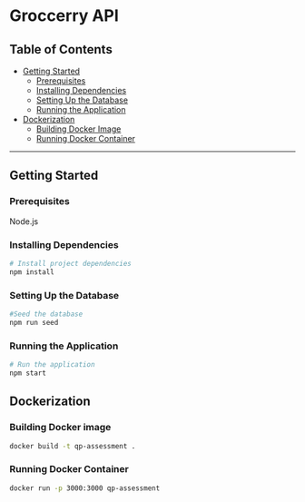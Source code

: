 # Groccerry API


## Table of Contents

- [Getting Started](#getting-started)
  - [Prerequisites](#prerequisites)
  - [Installing Dependencies](#installing-dependencies)
  - [Setting Up the Database](#setting-up-the-database)
  - [Running the Application](#running-the-application)
- [Dockerization](#dockerization)
  - [Building Docker Image](#building-docker-image)
  - [Running Docker Container](#running-docker-container)


---

## Getting Started

### Prerequisites
Node.js 


### Installing Dependencies

```bash
# Install project dependencies
npm install
```
### Setting Up the Database

```bash
#Seed the database
npm run seed
```

### Running the Application

```bash
# Run the application
npm start
```
## Dockerization

### Building Docker image

```bash
docker build -t qp-assessment .
```

### Running Docker Container

```bash
docker run -p 3000:3000 qp-assessment
```

